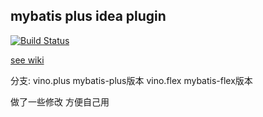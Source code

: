 ## mybatis plus idea plugin



[![Build Status](https://travis-ci.org/kana112233/mybatis-plus-plugin.svg?branch=dev)](https://travis-ci.org/kana112233/mybatis-plus-plugin)


[see wiki](https://github.com/kana112233/mybatis-plus-plugin/wiki)

分支:
vino.plus  mybatis-plus版本
vino.flex  mybatis-flex版本

做了一些修改 方便自己用
